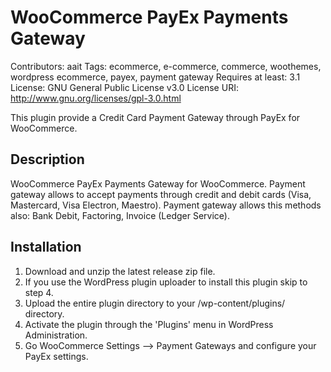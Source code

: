 # WooCommerce PayEx Payments Gateway

Contributors: aait
Tags: ecommerce, e-commerce, commerce, woothemes, wordpress ecommerce, payex, payment gateway
Requires at least: 3.1
License: GNU General Public License v3.0
License URI: http://www.gnu.org/licenses/gpl-3.0.html

This plugin provide a Credit Card Payment Gateway through PayEx for WooCommerce.

## Description

WooCommerce PayEx Payments Gateway for WooCommerce.
Payment gateway allows to accept payments through credit and debit cards (Visa, Mastercard, Visa Electron, Maestro).
Payment gateway allows this methods also: Bank Debit, Factoring, Invoice (Ledger Service).

## Installation

1. Download and unzip the latest release zip file.
2. If you use the WordPress plugin uploader to install this plugin skip to step 4.
3. Upload the entire plugin directory to your /wp-content/plugins/ directory.
4. Activate the plugin through the 'Plugins' menu in WordPress Administration.
5. Go WooCommerce Settings --> Payment Gateways and configure your PayEx settings.
